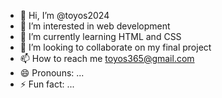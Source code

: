 - 👋 Hi, I’m @toyos2024
- 👀 I’m interested in web development 
- 🌱 I’m currently learning HTML and CSS
- 💞️ I’m looking to collaborate on my final project 
- 📫 How to reach me toyos365@gmail.com
- 😄 Pronouns: ...
- ⚡ Fun fact: ...

<!---
toyos2024/toyos2024 is a ✨ special ✨ repository because its `README.md` (this file) appears on your GitHub profile.
You can click the Preview link to take a look at your changes.
--->
